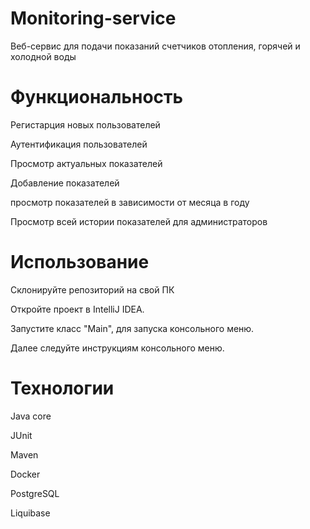 
# Monitoring-service

Веб-сервис для подачи показаний счетчиков отопления, горячей и холодной воды

# Функциональность

Регистарция новых пользователей

Аутентификация пользователей

Просмотр актуальных показателей

Добавление показателей

просмотр показателей в зависимости от месяца в году

Просмотр всей истории показателей для администраторов

# Использование

Склонируйте репозиторий на свой ПК

Откройте проект в IntelliJ IDEA.

Запустите класс "Main", для запуска консольного меню.

Далее следуйте инструкциям консольного меню.

# Технологии

Java core

JUnit

Maven

Docker

PostgreSQL

Liquibase
